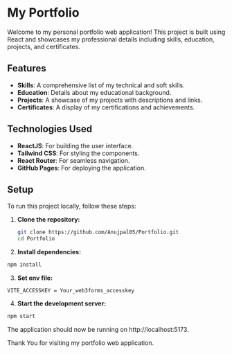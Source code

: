 # My Portfolio

Welcome to my personal portfolio web application! This project is built using React and showcases my professional details including skills, education, projects, and certificates.

## Features

- **Skills**: A comprehensive list of my technical and soft skills.
- **Education**: Details about my educational background.
- **Projects**: A showcase of my projects with descriptions and links.
- **Certificates**: A display of my certifications and achievements.

## Technologies Used

- **ReactJS**: For building the user interface.
- **Tailwind CSS**: For styling the components.
- **React Router**: For seamless navigation.
- **GitHub Pages**: For deploying the application.

## Setup

To run this project locally, follow these steps:

1. **Clone the repository:**

   ```bash
   git clone https://github.com/Anujpal05/Portfolio.git
   cd Portfolio

   ```

2. **Install dependencies:**

```bash
npm install
```

3. **Set env file:**

```env
VITE_ACCESSKEY = Your_web3forms_accesskey
```

4. **Start the development server:**
```bash
npm start
```

The application should now be running on http://localhost:5173.

Thank You for visiting my portfolio web application.
